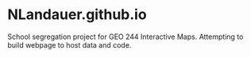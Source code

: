 # NLandauer.github.io

School segregation project for GEO 244 Interactive Maps. Attempting to build webpage to host data and code.
